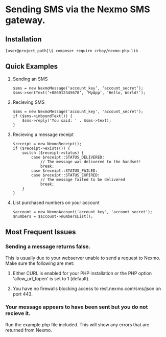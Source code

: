 Sending SMS via the Nexmo SMS gateway.
======================================

Installation
------------

~~~~~~~~~~~~~~~~~~~~~~~~~~~~~~~~~~~~~~~~~~~~~~~~~~~~~~~~~~~~~~~~~~~~~~~~~~~~~~~~
[user@project_path]\$ composer require crboy/nexmo-php-lib
~~~~~~~~~~~~~~~~~~~~~~~~~~~~~~~~~~~~~~~~~~~~~~~~~~~~~~~~~~~~~~~~~~~~~~~~~~~~~~~~

Quick Examples
--------------

1.  Sending an SMS

    ~~~~~~~~~~~~~~~~~~~~~~~~~~~~~~~~~~~~~~~~~~~~~~~~~~~~~~~~~~~~~~~~~~~~~~~~~~~~
    $sms = new NexmoMessage(‘account_key’, ‘account_secret’);
    $sms->sentText(‘+886912345678’, ‘MyApp’, ‘Hello, World!’);
    ~~~~~~~~~~~~~~~~~~~~~~~~~~~~~~~~~~~~~~~~~~~~~~~~~~~~~~~~~~~~~~~~~~~~~~~~~~~~

2.  Recieving SMS

    ~~~~~~~~~~~~~~~~~~~~~~~~~~~~~~~~~~~~~~~~~~~~~~~~~~~~~~~~~~~~~~~~~~~~~~~~~~~~
    $sms = new NexmoMessage('account_key', 'account_secret');
    if ($sms->inboundText()) {
        $sms->reply('You said: ' . $sms->text);
    }
    ~~~~~~~~~~~~~~~~~~~~~~~~~~~~~~~~~~~~~~~~~~~~~~~~~~~~~~~~~~~~~~~~~~~~~~~~~~~~

3.  Recieving a message receipt

    ~~~~~~~~~~~~~~~~~~~~~~~~~~~~~~~~~~~~~~~~~~~~~~~~~~~~~~~~~~~~~~~~~~~~~~~~~~~~
    $receipt = new NexmoReceipt();
    if ($receipt->exists()) {
        switch ($receipt->status) {
            case $receipt::STATUS_DELIVERED:
                // The message was delivered to the handset!
                break;
            case $receipt::STATUS_FAILED:
            case $receipt::STATUS_EXPIRED:
                // The message failed to be delivered
                break;
        }
    }
    ~~~~~~~~~~~~~~~~~~~~~~~~~~~~~~~~~~~~~~~~~~~~~~~~~~~~~~~~~~~~~~~~~~~~~~~~~~~~

4.  List purchased numbers on your account

    ~~~~~~~~~~~~~~~~~~~~~~~~~~~~~~~~~~~~~~~~~~~~~~~~~~~~~~~~~~~~~~~~~~~~~~~~~~~~
    $account = new NexmoAccount('account_key', 'account_secret');
    $numbers = $account->numbersList();
    ~~~~~~~~~~~~~~~~~~~~~~~~~~~~~~~~~~~~~~~~~~~~~~~~~~~~~~~~~~~~~~~~~~~~~~~~~~~~

Most Frequent Issues
--------------------

### Sending a message returns false.

This is usually due to your webserver unable to send a request to Nexmo. Make
sure the following are met:

1.  Either CURL is enabled for your PHP installation or the PHP option 'allow_url_fopen' is set to 1 (default).

2.  You have no firewalls blocking access to rest.nexmo.com/sms/json on port 443.

### Your message appears to have been sent but you do not recieve it.

Run the example.php file included. This will show any errors that are returned
from Nexmo.
